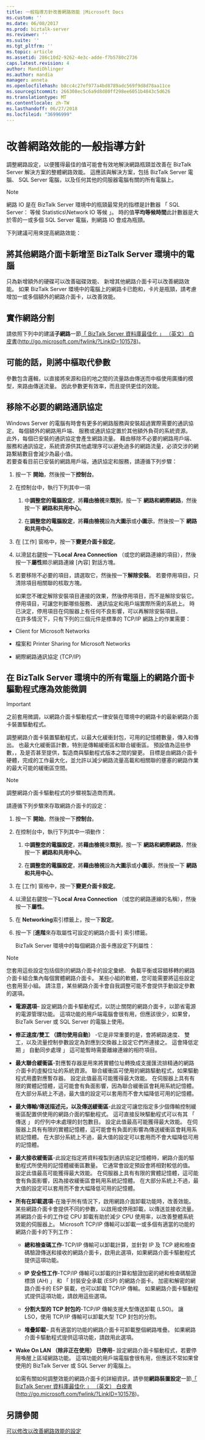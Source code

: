 ```yaml
---
title: 一般指導方針改善網路效能 |Microsoft Docs
ms.custom: ''
ms.date: 06/08/2017
ms.prod: biztalk-server
ms.reviewer: ''
ms.suite: ''
ms.tgt_pltfrm: ''
ms.topic: article
ms.assetid: 286c10d2-9262-4e3c-adde-f7b5780c2736
caps.latest.revision: 4
author: MandiOhlinger
ms.author: mandia
manager: anneta
ms.openlocfilehash: b8cc4c27ef977a4bd8789adc569f9d8d78aa11ce
ms.sourcegitcommit: 266308ec5c6a9d8d80ff298ee6051b4843c5d626
ms.translationtype: MT
ms.contentlocale: zh-TW
ms.lasthandoff: 06/27/2018
ms.locfileid: "36996999"
---
```

# <a name="general-guidelines-for-improving-network-performance"></a>改善網路效能的一般指導方針
調整網路設定，以便獲得最佳的值可能會有效地解決網路瓶頸並改善在 BizTalk Server 解決方案的整體網路效能。 這應該與解決方案，包括 BizTalk Server 電腦、 SQL Server 電腦，以及任何其他的伺服器電腦有關的所有電腦上。  
  
> [!NOTE]  
>  網路 IO 是在 BizTalk Server 環境中的瓶頸最常見的指標是計數器 「 SQL Server： 等候 Statistics\Network IO 等候 」。 時的值**平均等候時間**此計數器是大於零的一或多個 SQL Server 電腦，則網路 IO 會成為瓶頸。  
  
 下列建議可用來提高網路效能：  
  
## <a name="add-additional-network-cards-to-computers-in-the-biztalk-server-environment"></a>將其他網路介面卡新增至 BizTalk Server 環境中的電腦  
 只為新增額外的硬碟可以改善磁碟效能、 新增其他網路介面卡可以改善網路效能。 如果 BizTalk Server 環境中的電腦上的網路卡已飽和，卡片是瓶頸，請考慮增加一或多個額外的網路介面卡，以改善效能。  
  
## <a name="implement-network-segmentation"></a>實作網路分割  
 請依照下列中的建議**子網路**一節[「 BizTalk Server 資料庫最佳化 」 （英文） 白皮書](http://go.microsoft.com/fwlink/?LinkID=101578)(http://go.microsoft.com/fwlink/?LinkID=101578)。  
  
## <a name="where-possible-replace-hubs-with-switches"></a>可能的話，則將中樞取代參數  
 參數包含邏輯，以直接將來源和目的地之間的流量路由傳送而中樞使用廣播的模型，來路由傳送流量。 因此參數更有效率，而且提供更佳的效能。  
  
## <a name="remove-unnecessary-network-protocols"></a>移除不必要的網路通訊協定  
 Windows Server 的電腦有時會有更多的網路服務與安裝超過實際需要的通訊協定。 每個額外的網路用戶端、 服務或通訊協定置於其他額外負荷的系統資源。  
此外，每個已安裝的通訊協定會產生網路流量。 藉由移除不必要的網路用戶端、 服務和通訊協定，系統資源供其他處理序可以避免過多的網路流量，必須交涉的網路繫結數目會減少為最小值。  
若要查看目前已安裝的網路用戶端，通訊協定和服務，請遵循下列步驟：  
  
1. 按一下 **開始**，然後按一下**控制台**。  
  
2. 在控制台中，執行下列其中一項  
  
   1.  中**調整您的電腦設定**，將**藉由檢視**來**類別**，按一下 **網路和網際網路**，然後按一下  **網路和共用中心**。  
  
   2.  在**調整您的電腦設定**，將**藉由檢視**設為**大圖示**或**小圖示**，然後按一下  **網路和共用中心**。  
  
3. 在 [工作] 窗格中，按一下**變更介面卡設定**。  
  
4. 以滑鼠右鍵按一下**Local Area Connection** （或您的網路連線的項目），然後按一下**屬性**顯示網路連線 [內容] 對話方塊。  
  
5. 若要移除不必要的項目，請選取它，然後按一下**解除安裝**。 若要停用項目，只清除項目相關聯的核取方塊。  
  
   如果您不確定解除安裝項目連接的效果，然後停用項目，而不是解除安裝它。 停用項目，可讓您判斷哪些服務、 通訊協定和用戶端實際所需的系統上。 時已決定，停用項目在伺服器上有任何不良影響，可以再解除安裝項目。  
   在許多情況下，只有下列的三個元件是標準的 TCP/IP 網路上的作業需要：  
  
-   Client for Microsoft Networks  
  
-   檔案和 Printer Sharing for Microsoft Networks  
  
-   網際網路通訊協定 (TCP/IP)  
  
## <a name="network-adapter-drivers-on-all-computers-in-the-biztalk-server-environment-should-be-tuned-for-performance"></a>在 BizTalk Server 環境中的所有電腦上的網路介面卡驅動程式應為效能微調  
  
> [!IMPORTANT]  
>  之前套用微調，以網路介面卡驅動程式一律安裝在環境中的網路卡的最新網路介面卡裝置驅動程式。  
  
 調整網路介面卡裝置驅動程式，以最大化緩衝封包，可用的記憶體數量，傳入和傳出。 也最大化緩衝區計數，特別是傳輸緩衝區和聯合緩衝區。 預設值為這些參數，，及是否甚至提供，製造商與驅動程式版本之間的變更。 目標是由網路介面卡硬體，完成的工作最大化，並允許以減少網路流量高載和相關聯的壅塞的網路作業的最大可能的緩衝區空間。  
  
> [!NOTE]  
>  調整網路介面卡驅動程式的步驟視製造商而異。  
  
 請遵循下列步驟來存取網路介面卡的設定：  
  
1. 按一下 **開始**，然後按一下**控制台**。  
  
2. 在控制台中，執行下列其中一項動作：  
  
   1.  中**調整您的電腦設定**，將**藉由檢視**來**類別**，按一下 **網路和網際網路**，然後按一下  **網路和共用中心**。  
  
   2.  在**調整您的電腦設定**，將**藉由檢視**設為**大圖示**或**小圖示**，然後按一下  **網路和共用中心**。  
  
3. 在 [工作] 窗格中，按一下**變更介面卡設定**。  
  
4. 以滑鼠右鍵按一下**Local Area Connection** （或您的網路連線的名稱），然後按一下**屬性**。  
  
5. 在  **Networking**索引標籤上，按一下**設定**。  
  
6. 按一下 [**進階**來存取屬性可設定的網路介面卡] 索引標籤。  
  
   BizTalk Server 環境中的每個網路介面卡應設定下列屬性：  
  
> [!NOTE]  
>  您套用這些設定包括個別的網路介面卡的設定彙總、 負載平衡或容錯移轉的網路介面卡組合集內每個實體網路介面卡。 某些小組的軟體，您可能需要將這些設定也套用至小組。 請注意，某些網路介面卡會自我調整可能不會提供手動設定參數的選項。  
  
- **電源選項**– 設定網路介面卡驅動程式，以防止關閉的網路介面卡，以節省電源的電源管理功能。 這項功能的用戶端電腦會很有用，但應該很少，如果曾，BizTalk Server 或 SQL Server 的電腦上使用。  
  
- **修正速度/雙工 （請勿使用自動）** -它是非常重要的是，會將網路速度、 雙工，以及流量控制參數設定為對應到交換器上設定它們所連接之。 這會降低定期 」 自動同步處理 」 這可能暫時需要離線連線的相符項目。  
  
- **最大聯合緩衝區**-對應暫存器是用來將實體位址轉換成支援匯流排精通的網路介面卡的虛擬位址的系統資源。 聯合緩衝區可使用的網路驅動程式，如果驅動程式用盡對應暫存器。 設定此值最高可能獲得最大效能。 在伺服器上具有有限的實體記憶體，這可能會有負面影響，因為聯合緩衝區會耗用系統記憶體。 在大部分系統上不過，最大值的設定可以套用而不會大幅降低可用的記憶體。  
  
- **最大傳輸/傳送描述元，以及傳送緩衝區**-此設定可讓您指定多少個傳輸控制緩衝區配置供使用的網路介面的驅動程式。 這可直接反映驅動程式可以有其 「 傳送 」 的佇列中未處理的封包數目。 設定此值最高可能獲得最大效能。 在伺服器上具有有限的實體記憶體，這可能會有負面的影響為傳送緩衝區會耗用系統記憶體。 在大部分系統上不過，最大值的設定可以套用而不會大幅降低可用的記憶體。  
  
- **最大接收緩衝區**-此設定指定將資料複製到通訊協定記憶體時，網路介面的驅動程式所使用的記憶體緩衝區數量。 它通常會設定預設會將相對較低的值。 設定此值最高可能獲得最大效能。 在伺服器上具有有限的實體記憶體，這可能會有負面影響，因為接收緩衝區會耗用系統記憶體。 在大部分系統上不過，最大值的設定可以套用而不會大幅降低可用的記憶體。  
  
- **所有在卸載選項**-在幾乎所有情況下，啟用網路介面卸載功能時，改善效能。 某些網路介面卡會提供不同的參數，以啟用或停用卸載，以傳送並接收流量。 將網路介面卡的工作從 CPU 卸載有助於減少 CPU 使用率，以改善整體系統效能的伺服器上。 Microsoft TCP/IP 傳輸可以卸載一或多個有適當的功能的網路介面卡的下列工作：  
  
  -   **總和檢查碼工作**-TCP/IP 傳輸可以卸載計算，並針對 IP 及 TCP 總和檢查碼驗證傳送和接收的網路介面卡，啟用此選項，如果網路介面卡驅動程式提供這項功能。  
  
  -   **IP 安全性工作**-TCP/IP 傳輸可以卸載的計算和驗證加密的總和檢查碼驗證標頭 (AH) 」 和 「 封裝安全承載 (ESP) 的網路介面卡。 加密和解密的網路介面卡的 ESP 裝載，也可以卸載 TCP/IP 傳輸。 如果網路介面卡驅動程式提供這項功能，請啟用這些選項。  
  
  -   **分割大型的 TCP 封包的**-TCP/IP 傳輸支援大型傳送卸載 (LSO)。 讓 LSO，使用 TCP/IP 傳輸可以卸載大型 TCP 封包的分割。  
  
  -   **堆疊卸載**– 具有適當的功能的網路介面卡可卸載整個網路堆疊。 如果網路介面卡驅動程式提供這項功能，請啟用此選項。  
  
- **Wake On LAN （除非正在使用） 已停用**– 設定網路介面卡驅動程式，若要停用喚醒上區域網路功能。 這項功能的用戶端電腦會很有用，但應該不常如果曾使用的 BizTalk Server 或 SQL Server 的電腦上。  
  
  如需有關如何調整效能的網路介面卡的詳細資訊，請參閱**網路裝置設定**一節[「 BizTalk Server 資料庫最佳化 」 （英文） 白皮書](http://go.microsoft.com/fwlink/?LinkID=101578)(http://go.microsoft.com/fwlink/?LinkID=101578)。  
  
## <a name="see-also"></a>另請參閱  
 [可以修改以改善網路效能的設定](../technical-guides/settings-that-can-be-modified-to-improve-network-performance.md)